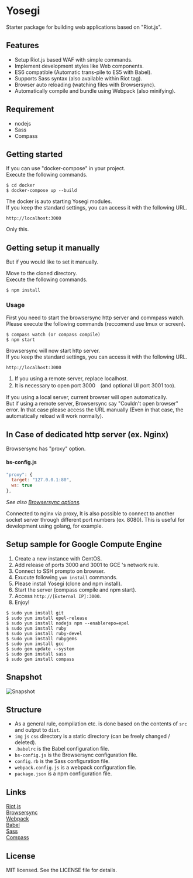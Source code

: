# Yosegi

Starter package for building web applications based on "Riot.js".

## Features

* Setup Riot.js based WAF with simple commands.
* Implement development styles like Web components.
* ES6 compatible (Automatic trans-pile to ES5 with Babel).
* Supports Sass syntax (also available within Riot tag).
* Browser auto reloading (watching files with Browsersync).
* Automatically compile and bundle using Webpack (also minifying).

## Requirement

* nodejs
* Sass
* Compass

## Getting started

If you can use "docker-compose" in your project.  
Execute the following commands.

```
$ cd docker
$ docker-compose up --build
```

The docker is auto starting Yosegi modules.  
If you keep the standard settings, you can access it with the following URL.

```
http://localhost:3000
```

Only this.

## Getting setup it manually

But if you would like to set it manually.  

Move to the cloned directory.   
Execute the following commands.

```
$ npm install
```

### Usage

First you need to start the browsersync http server and commpass watch.  
Please execute the following commands (reccomend use tmux or screen).

```
$ compass watch (or compass compile)
$ npm start
```

Browsersync will now start http server.  
If you keep the standard settings, you can access it with the following URL.

```
http://localhost:3000
```

1. If you using a remote server, replace localhost.
2. It is necessary to open port 3000　(and optional UI port 3001 too).

If you using a local server, current browser will open automatically.  
But if using a remote server, Browsersync say "Couldn't open browser" error. In that case please access the URL manually (Even in that case, the automatically reload will work normally).

## In Case of dedicated http server (ex. Nginx)

Browsersync has "proxy" option.  

#### bs-config.js

```js:bs-config.js
"proxy": {
  target: "127.0.0.1:80",
  ws: true
},
```
_See also [Browsersync options](https://www.browsersync.io/docs/options#option-proxy)._

Connected to nginx via proxy, 
It is also possible to connect to another socket server through different port numbers (ex. 8080). This is useful for development using golang, for example.

## Setup sample for Google Compute Engine

1. Create a new instance with CentOS.
2. Add release of ports 3000 and 3001 to GCE 's network rule. 
3. Connect to SSH prompto on browser.
4. Exucute following `yum install` commands.
5. Please install Yosegi (clone and npm install).
6. Start the server (compass compile and npm start).
7. Access `http://[External IP]:3000`.
8. Enjoy!

```
$ sudo yum install git
$ sudo yum install epel-release
$ sudo yum install nodejs npm --enablerepo=epel
$ sudo yum install ruby
$ sudo yum install ruby-devel
$ sudo yum install rubygems
$ sudo yum install gcc
$ sudo gem update --system
$ sudo gem install sass
$ sudo gem install compass
```

## Snapshot

![Snapshot](https://github.com/hisayatanaka/yosegi/wiki/img/yosegi_screen.png "Snapshot")

## Structure

* As a general rule, compilation etc. is done based on the contents of `src` and output to `dist`.
* `img` `js` `css` directory is a static directory (can be freely changed / deleted).
* `.babelrc` is the Babel configuration file.
* `bs-config.js` is the Browsersync configuration file.
* `config.rb` is the Sass configuration file.
* `webpack.config.js` is a webpack configuration file.
* `package.json` is a npm configuration file.

## Links

[Riot.js](http://riotjs.com/v2/ja/ "Riot.js")  
[Browsersync](https://www.browsersync.io/ "Browsersync")  
[Webpack](https://webpack.github.io/ "Webpack")  
[Babel](https://babeljs.io/ "Babel")  
[Sass](http://sass-lang.com/ "Sass")  
[Compass](http://compass-style.org/ "Compass")

## License

MIT licensed. See the LICENSE file for details.
